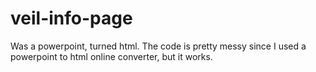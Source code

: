 # veil-info-page
Was a powerpoint, turned html.
The code is pretty messy since I used a powerpoint to html online converter, but it works.
